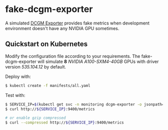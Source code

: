# fake-dcgm-exporter

A simulated [DCGM Exporter](https://github.com/NVIDIA/dcgm-exporter) provides fake metrics when development environment doesn't have any NVIDIA GPU sometimes.

## Quickstart on Kubernetes

Modify the configuration file according to your requirements. The fake-dcgm-exporter will simulate **8** *NVIDIA A100-SXM4-40GB* GPUs with driver version *535.104.12* by default.

Deploy with:

```bash
$ kubectl create -f manifests/all.yaml
```

Test with:

```bash
$ SERVICE_IP=$(kubectl get svc -n monitoring dcgm-exporter -o jsonpath='{.spec.clusterIP}')
$ curl http://${SERVICE_IP}:9400/metrics

# or enable gzip compressed
$ curl --compressed http://${SERVICE_IP}:9400/metrics
```
